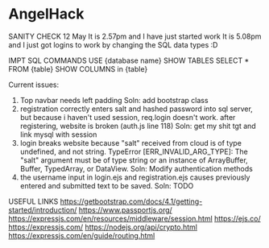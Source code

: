 # AngelHack

SANITY CHECK 12 May
It is 2.57pm and I have just started work
It is 5.08pm and I just got logins to work by changing the SQL data types :D

IMPT SQL COMMANDS
USE {database name}
SHOW TABLES
SELECT \* FROM {table}
SHOW COLUMNS in {table}

Current issues:

1. Top navbar needs left padding
   Soln: add bootstrap class
2. registration correctly enters salt and hashed password into sql server, but because i haven't used session, req.login doesn't work.
   after registering, website is broken (auth.js line 118)
   Soln: get my shit tgt and link mysql with session
3. login breaks website because "salt" received from cloud is of type undefined, and not string.
   TypeError [ERR_INVALID_ARG_TYPE]: The "salt" argument must be of type string or an instance of ArrayBuffer, Buffer, TypedArray, or DataView.
   Soln: Modify authentication methods
4. the username input in login.ejs and registration.ejs causes previously entered and submitted text to be saved.
   Soln: TODO

USEFUL LINKS
https://getbootstrap.com/docs/4.1/getting-started/introduction/
https://www.passportjs.org/
https://expressjs.com/en/resources/middleware/session.html
https://ejs.co/
https://expressjs.com/
https://nodejs.org/api/crypto.html
https://expressjs.com/en/guide/routing.html
